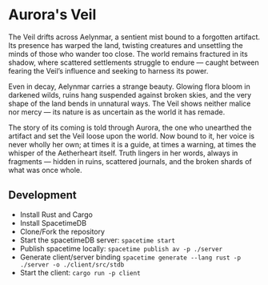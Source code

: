 # Aurora's Veil

The Veil drifts across Aelynmar, a sentient mist bound to a forgotten artifact. Its presence has warped the land, twisting creatures and unsettling the minds of those who wander too close. The world remains fractured in its shadow, where scattered settlements struggle to endure — caught between fearing the Veil’s influence and seeking to harness its power.

Even in decay, Aelynmar carries a strange beauty. Glowing flora bloom in darkened wilds, ruins hang suspended against broken skies, and the very shape of the land bends in unnatural ways. The Veil shows neither malice nor mercy — its nature is as uncertain as the world it has remade.

The story of its coming is told through Aurora, the one who unearthed the artifact and set the Veil loose upon the world. Now bound to it, her voice is never wholly her own; at times it is a guide, at times a warning, at times the whisper of the Aetherheart itself. Truth lingers in her words, always in fragments — hidden in ruins, scattered journals, and the broken shards of what was once whole.

## Development
- Install Rust and Cargo
- Install SpacetimeDB
- Clone/Fork the repository
- Start the spacetimeDB server: `spacetime start`
- Publish spacetime locally: `spacetime publish av -p ./server`
- Generate client/server binding  `spacetime generate --lang rust -p ./server -o ./client/src/stdb`
- Start the client: `cargo run -p client`
